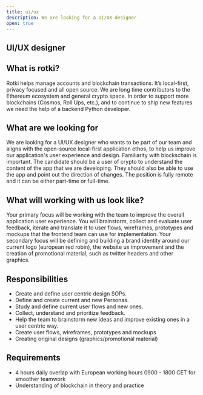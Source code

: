 ```yaml
---
title: ui/ux
description: We are looking for a UI/UX designer
open: true
---
```


## UI/UX designer

## What is rotki?

Rotki helps manage accounts and blockchain transactions. It’s local-first,
privacy focused and all open source. We are long time contributors to the
Ethereum ecosystem and general crypto space. In order to support more
blockchains (Cosmos, Roll Ups, etc.), and to continue to ship new features
we need the help of a backend Python developer.

## What are we looking for

We are looking for a UI/UX designer who wants to be part of our team and 
aligns with the open-source local-first application ethos, to help us improve
our application's user experience and design. Familiarity with blockschain is 
important. The candidate should be a user of crypto to understand the content
of the app that we are developing. They should also be able to use the app 
and point out the direction of changes.
The position is fully remote and it can be either part-time or full-time.

## What will working with us look like?

Your primary focus will be working with the team to improve the overall 
application user experience. You will brainstorm, collect and evaluate 
user feedback, iterate and translate it to user flows, wireframes, 
prototypes and mockups that the frontend team can use for implementation. 
Your secondary focus will be defining and building a brand identity around 
our current logo (european red robin), the website ux improvement and the 
creation of promotional material, such as twitter headers and other graphics.

## Responsibilities

* Create and define user centric design SOPs.
* Define and create current and new Personas.
* Study and define current user flows and new ones.
* Collect, understand and prioritize feedback.
* Help the team to brainstorm new ideas and improve existing ones in a user centric way.
* Create user flows, wireframes, prototypes and mockups
* Creating original designs (graphics/promotional material)

## Requirements

* 4 hours daily overlap with European working hours 0900 - 1800 CET for smoother teamwork
* Understanding of blockchain in theory and practice
